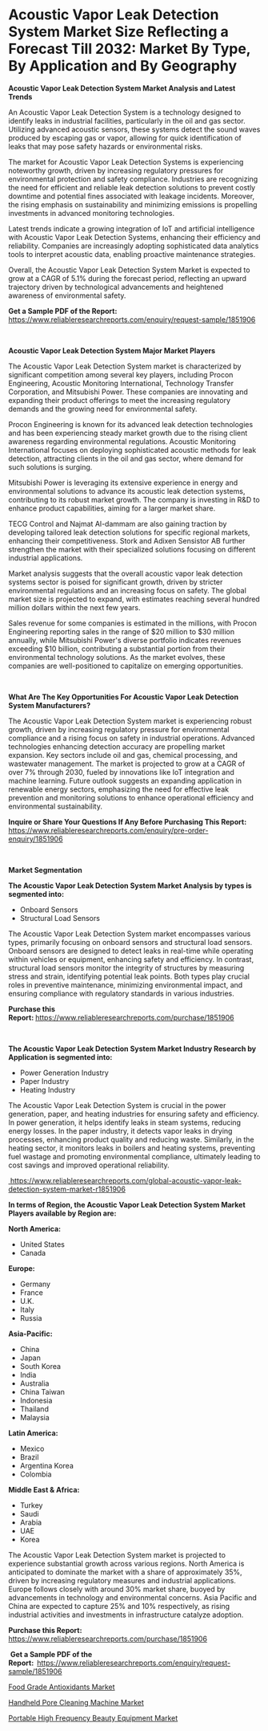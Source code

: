 <p><h1>Acoustic Vapor Leak Detection System Market Size Reflecting a Forecast Till 2032: Market By Type, By Application and By Geography</h1></p><p><strong>Acoustic Vapor Leak Detection System Market Analysis and Latest Trends</strong></p>
<p><p>An Acoustic Vapor Leak Detection System is a technology designed to identify leaks in industrial facilities, particularly in the oil and gas sector. Utilizing advanced acoustic sensors, these systems detect the sound waves produced by escaping gas or vapor, allowing for quick identification of leaks that may pose safety hazards or environmental risks.</p><p>The market for Acoustic Vapor Leak Detection Systems is experiencing noteworthy growth, driven by increasing regulatory pressures for environmental protection and safety compliance. Industries are recognizing the need for efficient and reliable leak detection solutions to prevent costly downtime and potential fines associated with leakage incidents. Moreover, the rising emphasis on sustainability and minimizing emissions is propelling investments in advanced monitoring technologies.</p><p>Latest trends indicate a growing integration of IoT and artificial intelligence with Acoustic Vapor Leak Detection Systems, enhancing their efficiency and reliability. Companies are increasingly adopting sophisticated data analytics tools to interpret acoustic data, enabling proactive maintenance strategies.</p><p>Overall, the Acoustic Vapor Leak Detection System Market is expected to grow at a CAGR of 5.1% during the forecast period, reflecting an upward trajectory driven by technological advancements and heightened awareness of environmental safety.</p></p>
<p><strong>Get a Sample PDF of the Report:&nbsp;</strong> <a href="https://www.reliableresearchreports.com/enquiry/request-sample/1851906?utm_campaign=31&utm_medium=2&utm_source=Github&utm_content=ia&utm_term=07012025&utm_id=acoustic-vapor-leak-detection-system">https://www.reliableresearchreports.com/enquiry/request-sample/1851906</a></p>
<p>&nbsp;</p>
<p><strong>Acoustic Vapor Leak Detection System Major Market Players</strong></p>
<p><p>The Acoustic Vapor Leak Detection System market is characterized by significant competition among several key players, including Procon Engineering, Acoustic Monitoring International, Technology Transfer Corporation, and Mitsubishi Power. These companies are innovating and expanding their product offerings to meet the increasing regulatory demands and the growing need for environmental safety.</p><p>Procon Engineering is known for its advanced leak detection technologies and has been experiencing steady market growth due to the rising client awareness regarding environmental regulations. Acoustic Monitoring International focuses on deploying sophisticated acoustic methods for leak detection, attracting clients in the oil and gas sector, where demand for such solutions is surging. </p><p>Mitsubishi Power is leveraging its extensive experience in energy and environmental solutions to advance its acoustic leak detection systems, contributing to its robust market growth. The company is investing in R&D to enhance product capabilities, aiming for a larger market share.</p><p>TECG Control and Najmat Al-dammam are also gaining traction by developing tailored leak detection solutions for specific regional markets, enhancing their competitiveness. Stork and Adixen Sensistor AB further strengthen the market with their specialized solutions focusing on different industrial applications.</p><p>Market analysis suggests that the overall acoustic vapor leak detection systems sector is poised for significant growth, driven by stricter environmental regulations and an increasing focus on safety. The global market size is projected to expand, with estimates reaching several hundred million dollars within the next few years.</p><p>Sales revenue for some companies is estimated in the millions, with Procon Engineering reporting sales in the range of $20 million to $30 million annually, while Mitsubishi Power's diverse portfolio indicates revenues exceeding $10 billion, contributing a substantial portion from their environmental technology solutions. As the market evolves, these companies are well-positioned to capitalize on emerging opportunities.</p></p>
<p>&nbsp;</p>
<p><strong>What Are The Key Opportunities For Acoustic Vapor Leak Detection System Manufacturers?</strong></p>
<p><p>The Acoustic Vapor Leak Detection System market is experiencing robust growth, driven by increasing regulatory pressure for environmental compliance and a rising focus on safety in industrial operations. Advanced technologies enhancing detection accuracy are propelling market expansion. Key sectors include oil and gas, chemical processing, and wastewater management. The market is projected to grow at a CAGR of over 7% through 2030, fueled by innovations like IoT integration and machine learning. Future outlook suggests an expanding application in renewable energy sectors, emphasizing the need for effective leak prevention and monitoring solutions to enhance operational efficiency and environmental sustainability.</p></p>
<p><strong>Inquire or Share Your Questions If Any Before Purchasing This Report:</strong> <a href="https://www.reliableresearchreports.com/enquiry/pre-order-enquiry/1851906?utm_campaign=31&utm_medium=2&utm_source=Github&utm_content=ia&utm_term=07012025&utm_id=acoustic-vapor-leak-detection-system">https://www.reliableresearchreports.com/enquiry/pre-order-enquiry/1851906</a></p>
<p>&nbsp;</p>
<p><strong>Market Segmentation</strong></p>
<p><strong>The Acoustic Vapor Leak Detection System Market Analysis by types is segmented into:</strong></p>
<p><ul><li>Onboard Sensors</li><li>Structural Load Sensors</li></ul></p>
<p><p>The Acoustic Vapor Leak Detection System market encompasses various types, primarily focusing on onboard sensors and structural load sensors. Onboard sensors are designed to detect leaks in real-time while operating within vehicles or equipment, enhancing safety and efficiency. In contrast, structural load sensors monitor the integrity of structures by measuring stress and strain, identifying potential leak points. Both types play crucial roles in preventive maintenance, minimizing environmental impact, and ensuring compliance with regulatory standards in various industries.</p></p>
<p><strong>Purchase this Report:&nbsp;</strong><a href="https://www.reliableresearchreports.com/purchase/1851906?utm_campaign=31&utm_medium=2&utm_source=Github&utm_content=ia&utm_term=07012025&utm_id=acoustic-vapor-leak-detection-system">https://www.reliableresearchreports.com/purchase/1851906</a></p>
<p>&nbsp;</p>
<p><strong>The Acoustic Vapor Leak Detection System Market Industry Research by Application is segmented into:</strong></p>
<p><ul><li>Power Generation Industry</li><li>Paper Industry</li><li>Heating Industry</li></ul></p>
<p><p>The Acoustic Vapor Leak Detection System is crucial in the power generation, paper, and heating industries for ensuring safety and efficiency. In power generation, it helps identify leaks in steam systems, reducing energy losses. In the paper industry, it detects vapor leaks in drying processes, enhancing product quality and reducing waste. Similarly, in the heating sector, it monitors leaks in boilers and heating systems, preventing fuel wastage and promoting environmental compliance, ultimately leading to cost savings and improved operational reliability.</p></p>
<p><a href="https://www.reliableresearchreports.com/global-acoustic-vapor-leak-detection-system-market-r1851906?utm_campaign=31&utm_medium=2&utm_source=Github&utm_content=ia&utm_term=07012025&utm_id=acoustic-vapor-leak-detection-system">&nbsp;https://www.reliableresearchreports.com/global-acoustic-vapor-leak-detection-system-market-r1851906</a></p>
<p><strong>In terms of Region, the Acoustic Vapor Leak Detection System Market Players available by Region are:</strong></p>
<p>
    <p> <strong> North America: </strong>
        <ul>
            <li>United States</li>
            <li>Canada</li>
        </ul>
        </p> 
    <p> <strong> Europe: </strong>
        <ul>
            <li>Germany</li>
            <li>France</li>
            <li>U.K.</li>
            <li>Italy</li>
            <li>Russia</li>
        </ul>
        </p> 
    <p> <strong> Asia-Pacific: </strong>
        <ul>
            <li>China</li>
            <li>Japan</li>
            <li>South Korea</li>
            <li>India</li>
            <li>Australia</li>
            <li>China Taiwan</li>
            <li>Indonesia</li>
            <li>Thailand</li>
            <li>Malaysia</li>
        </ul>
        </p> 
    <p> <strong> Latin America: </strong>
        <ul>
            <li>Mexico</li>
            <li>Brazil</li>
            <li>Argentina Korea</li>
            <li>Colombia</li>
        </ul>
        </p> 
    <p> <strong> Middle East & Africa: </strong>
        <ul>
            <li>Turkey</li>
            <li>Saudi</li>
            <li>Arabia</li>
            <li>UAE</li>
            <li>Korea</li>
        </ul>
    </p>
    </p>
<p><p>The Acoustic Vapor Leak Detection System market is projected to experience substantial growth across various regions. North America is anticipated to dominate the market with a share of approximately 35%, driven by increasing regulatory measures and industrial applications. Europe follows closely with around 30% market share, buoyed by advancements in technology and environmental concerns. Asia Pacific and China are expected to capture 25% and 10% respectively, as rising industrial activities and investments in infrastructure catalyze adoption.</p></p>
<p><strong>Purchase this Report: </strong><a href="https://www.reliableresearchreports.com/purchase/1851906?utm_campaign=31&utm_medium=2&utm_source=Github&utm_content=ia&utm_term=07012025&utm_id=acoustic-vapor-leak-detection-system">https://www.reliableresearchreports.com/purchase/1851906</a></p>
<p>&nbsp;<strong>Get a Sample PDF of the Report:&nbsp;&nbsp;</strong><a href="https://www.reliableresearchreports.com/enquiry/request-sample/1851906?utm_campaign=31&utm_medium=2&utm_source=Github&utm_content=ia&utm_term=07012025&utm_id=acoustic-vapor-leak-detection-system">https://www.reliableresearchreports.com/enquiry/request-sample/1851906</a></p>
<p><strong></strong></p>
<p><p><a href="https://github.com/donnettaletizia/Market-Research-Report-List-1/blob/main/food-grade-antioxidants-market.md?utm_campaign=31&utm_medium=2&utm_source=Github&utm_content=ia&utm_term=07012025&utm_id=acoustic-vapor-leak-detection-system">Food Grade Antioxidants Market</a></p><p><a href="https://github.com/juniordelafrance/Market-Research-Report-List-5/blob/main/handheld-pore-cleaning-machine-market.md?utm_campaign=31&utm_medium=2&utm_source=Github&utm_content=ia&utm_term=07012025&utm_id=acoustic-vapor-leak-detection-system">Handheld Pore Cleaning Machine Market</a></p><p><a href="https://github.com/bogganbillie6969/Market-Research-Report-List-1/blob/main/portable-high-frequency-beauty-equipment-market.md?utm_campaign=31&utm_medium=2&utm_source=Github&utm_content=ia&utm_term=07012025&utm_id=acoustic-vapor-leak-detection-system">Portable High Frequency Beauty Equipment Market</a></p></p>